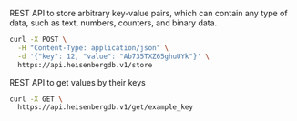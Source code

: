 
REST API to store arbitrary key-value pairs, which can contain any type of data, such as text, numbers, counters, and binary data.

```bash
curl -X POST \
  -H "Content-Type: application/json" \
  -d '{"key": 12, "value": "Ab735TXZ65ghuUYk"}' \
  https://api.heisenbergdb.v1/store
```

REST API to get values by their keys

```bash
curl -X GET \
  https://api.heisenbergdb.v1/get/example_key
```